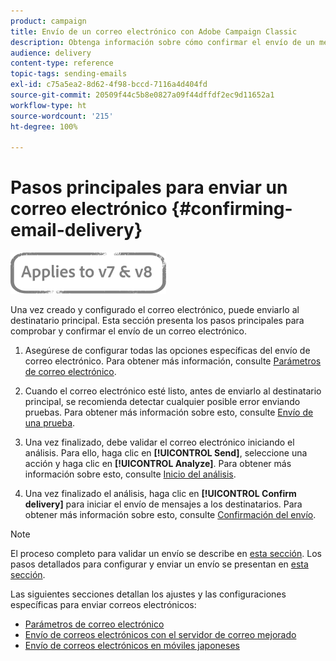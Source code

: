 ```yaml
---
product: campaign
title: Envío de un correo electrónico con Adobe Campaign Classic
description: Obtenga información sobre cómo confirmar el envío de un mensaje de correo electrónico y descubrir las características específicas del envío de mensajes.
audience: delivery
content-type: reference
topic-tags: sending-emails
exl-id: c75a5ea2-8d62-4f98-bccd-7116a4d404fd
source-git-commit: 20509f44c5b8e0827a09f44dffdf2ec9d11652a1
workflow-type: ht
source-wordcount: '215'
ht-degree: 100%

---
```


# Pasos principales para enviar un correo electrónico {#confirming-email-delivery}

![](../../assets/common.svg)

Una vez creado y configurado el correo electrónico, puede enviarlo al destinatario principal. Esta sección presenta los pasos principales para comprobar y confirmar el envío de un correo electrónico.

1. Asegúrese de configurar todas las opciones específicas del envío de correo electrónico. Para obtener más información, consulte [Parámetros de correo electrónico](email-parameters.md).
1. Cuando el correo electrónico esté listo, antes de enviarlo al destinatario principal, se recomienda detectar cualquier posible error enviando pruebas. Para obtener más información sobre esto, consulte [Envío de una prueba](steps-validating-the-delivery.md#sending-a-proof).

1. Una vez finalizado, debe validar el correo electrónico iniciando el análisis. Para ello, haga clic en **[!UICONTROL Send]**, seleccione una acción y haga clic en **[!UICONTROL Analyze]**. Para obtener más información sobre esto, consulte [Inicio del análisis](steps-validating-the-delivery.md#analyzing-the-delivery).

1. Una vez finalizado el análisis, haga clic en **[!UICONTROL Confirm delivery]** para iniciar el envío de mensajes a los destinatarios. Para obtener más información sobre esto, consulte [Confirmación del envío](steps-sending-the-delivery.md#confirming-delivery).

   <!--Add screenshot with analysis done and Confirm delivery button activated.-->

>[!NOTE]
>
>El proceso completo para validar un envío se describe en [esta sección](steps-validating-the-delivery.md). Los pasos detallados para configurar y enviar un envío se presentan en [esta sección](steps-sending-the-delivery.md).

Las siguientes secciones detallan los ajustes y las configuraciones específicas para enviar correos electrónicos:
<!--* [Generating the mirror page](generating-mirror-page.md)
* [Email BCC](email-bcc.md)-->
* [Parámetros de correo electrónico](email-parameters.md)
* [Envío de correos electrónicos con el servidor de correo mejorado](sending-with-enhanced-mta.md)
* [Envío de correos electrónicos en móviles japoneses](sending-emails-on-japanese-mobiles.md)
